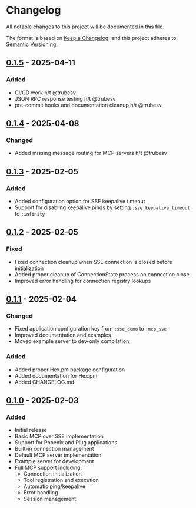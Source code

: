 # Changelog
All notable changes to this project will be documented in this file.

The format is based on [Keep a Changelog](https://keepachangelog.com/en/1.0.0/),
and this project adheres to [Semantic Versioning](https://semver.org/spec/v2.0.0.html).

## [0.1.5] - 2025-04-11
### Added
- CI/CD work h/t @trubesv
- JSON RPC response testing h/t @trubesv
- pre-commit hooks and documentation cleanup h/t @trubesv

## [0.1.4] - 2025-04-08
### Changed
- Added missing message routing for MCP servers h/t @trubesv

## [0.1.3] - 2025-02-05
### Added
- Added configuration option for SSE keepalive timeout
- Support for disabling keepalive pings by setting `:sse_keepalive_timeout` to `:infinity`

## [0.1.2] - 2025-02-05
### Fixed
- Fixed connection cleanup when SSE connection is closed before initialization
- Added proper cleanup of ConnectionState process on connection close
- Improved error handling for connection registry lookups

## [0.1.1] - 2025-02-04
### Changed
- Fixed application configuration key from `:sse_demo` to `:mcp_sse`
- Improved documentation and examples
- Moved example server to dev-only compilation

### Added
- Added proper Hex.pm package configuration
- Added documentation for Hex.pm
- Added CHANGELOG.md

## [0.1.0] - 2025-02-03
### Added
- Initial release
- Basic MCP over SSE implementation
- Support for Phoenix and Plug applications
- Built-in connection management
- Default MCP server implementation
- Example server for development
- Full MCP support including:
  - Connection initialization
  - Tool registration and execution
  - Automatic ping/keepalive
  - Error handling
  - Session management

[0.1.5]: https://github.com/kend/mcp_sse/compare/v0.1.4...v0.1.5
[0.1.4]: https://github.com/kend/mcp_sse/compare/v0.1.3...v0.1.4
[0.1.3]: https://github.com/kend/mcp_sse/compare/v0.1.2...v0.1.3
[0.1.2]: https://github.com/kend/mcp_sse/compare/v0.1.1...v0.1.2
[0.1.1]: https://github.com/kend/mcp_sse/compare/v0.1.0...v0.1.1
[0.1.0]: https://github.com/kend/mcp_sse/releases/tag/v0.1.0
